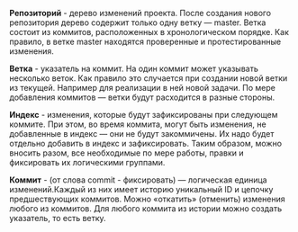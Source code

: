 **Репозиторий** - дерево изменений проекта. После создания нового репозитория дерево содержит только одну ветку — master. Ветка состоит из коммитов, расположенных в хронологическом порядке. Как правило, в ветке master находятся проверенные и протестированные изменения.

**Ветка** - указатель на коммит.  На один коммит может указывать несколько веток. Как правило это случается при создании новой ветки из текущей. Например для реализации в ней новой задачи. По мере добавления коммитов — ветки будут расходится в разные стороны.

**Индекс** - изменения, которые будут зафиксированы при следующем коммите. При этом, во время коммита, могут быть изменения, не добавленные в индекс — они не будут закоммичены. Их надо будет отдельно добавить в индекс и зафиксировать. Таким образом, можно вносить разом, все необходимые по мере работы, правки и фиксировать их логическими группами.

**Коммит** - (от слова commit - фиксировать) — логическая единица изменений.Каждый из них имеет историю уникальный ID и цепочку предшествующих коммитов. Можно «откатить» (отменить) изменения любого из коммитов. Для любого коммита из истории можно создать указатель, то есть ветку. 
